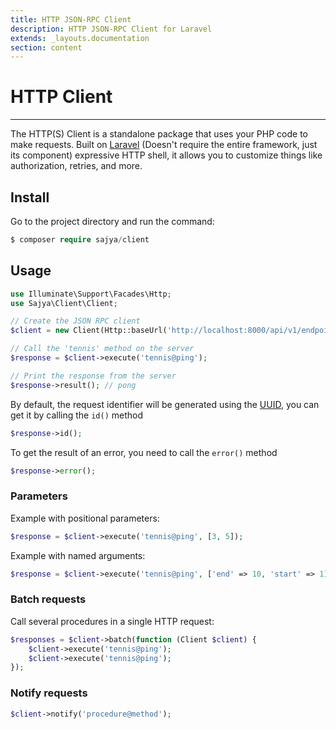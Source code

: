 ```yaml
---
title: HTTP JSON-RPC Client
description: HTTP JSON-RPC Client for Laravel
extends: _layouts.documentation
section: content
---
```


# HTTP Client

----

The HTTP(S) Client is a standalone package that uses your PHP code to make requests. Built on [Laravel](https://laravel.com/docs/8.x/http-client#introduction) (Doesn't require the entire framework, just its component) expressive HTTP shell, it allows you to customize things like authorization, retries, and more.


## Install

Go to the project directory and run the command:

```php
$ composer require sajya/client
```


## Usage

```php
use Illuminate\Support\Facades\Http;
use Sajya\Client\Client;

// Create the JSON RPC client
$client = new Client(Http::baseUrl('http://localhost:8000/api/v1/endpoint'));

// Call the 'tennis' method on the server
$response = $client->execute('tennis@ping');

// Print the response from the server
$response->result(); // pong
```

By default, the request identifier will be generated using the [UUID](https://en.wikipedia.org/wiki/Universally_unique_identifier), you can get it by calling the `id()` method

```php
$response->id();
```

To get the result of an error, you need to call the `error()` method

```php
$response->error();
```

### Parameters

Example with positional parameters:

```php
$response = $client->execute('tennis@ping', [3, 5]);
```

Example with named arguments:

```php
$response = $client->execute('tennis@ping', ['end' => 10, 'start' => 1]);
```

### Batch requests

Call several procedures in a single HTTP request:

```php
$responses = $client->batch(function (Client $client) {
    $client->execute('tennis@ping');
    $client->execute('tennis@ping');
});
```

### Notify requests

```php
$client->notify('procedure@method');
```
